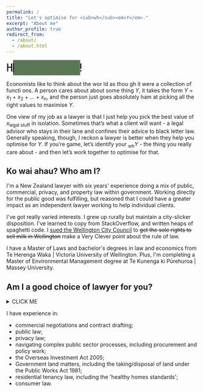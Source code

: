 ```yaml
---
permalink: /
title: "Let's optimise for <sub>wh</sub><em>Y</em>."
excerpt: "About me"
author_profile: true
redirect_from: 
  - /about/
  - /about.html
---
```





<svg viewBox="0 0 250 20" xmlns="http://www.w3.org/2000/svg">
  <g>
    <text font-family="monospace" fill="black" x="0" y="15">Hello world!</text>
    <rect fill="#5a7854" x="0" y="0" width="0" height="20">
      <animate attributeName="x" values="0 ; 96 ; 96 ; 0" dur="3s" repeatCount="indefinite" />
      <animate attributeName="width" values="96; 0; 0; 96" dur="3s" repeatCount="indefinite" />
    </rect>
    <rect fill="black" x="0" y="4" width="1" height="12">
      <animate attributeName="x" values="0 ; 96 ; 96 ; 0" dur="3s" repeatCount="indefinite" />
      <animate attributeName="width" calcMode="discrete" values="1; 0" dur="1s" repeatCount="indefinite" />
    </rect>
  </g>
</svg>


<!--
<svg viewBox="0 0 300 20" xmlns="http://www.w3.org/2000/svg">
  <g>
    <text font-family="monospace" fill="black" x="0" y="15" clip-path="inset(0 0 0 0) fill-box">Firefox only
      <animate attributeName="clip-path" values="inset(0 100% 0 0) ; inset(0 0 0 0) ; inset(0 0 0 0) ; inset(0 100% 0 0)" keyTimes="0 ; 0.4 ; 0.6 ; 1" dur="3s" repeatCount="indefinite" />
    </text>
    <rect fill="black" x="0" y="4" width="1" height="12">
      <animate attributeName="x" values="0 ; 96 ; 96 ; 0" keyTimes="0 ; 0.4 ; 0.6 ; 1" dur="3s" repeatCount="indefinite" />
      <animate attributeName="width" calcMode="discrete" values="1; 0" dur="1s" repeatCount="indefinite" />
    </rect>
  </g>
</svg>
-->



Economists like to think about the wor ld as thou gh it were a collection of functi ons. A person cares about about some thing *Y*, it takes the form *Y* = *x*<sub>1</sub> + *x*<sub>2</sub> + … + *x*<sub>n</sub>, and the person just goes absolutely ham at picking all the right values to maximise *Y*.

One view of my job as a lawyer is that I just help you pick the best value of *x*<sub>legal stuff</sub> in isolation. Sometimes that’s what a client will want - a legal advisor who stays in their lane and confines their advice to black letter law. Generally speaking, though, I reckon a lawyer is better when they help you optimise for *Y*. If you’re game, let’s identify your <sub>wh</sub>*Y* - the thing you really care about - and then let’s work together to optimise for that.

## Ko wai ahau? Who am I?
I'm a New Zealand lawyer with six years' experience doing a mix of public, commercial, privacy, and property law within government. Working directly for the public good was fulfilling, but reasoned that I could have a greater impact as an independent lawyer working to help individual clients.

I've got really varied interests. I grew up rurally but maintain a city-slicker disposition. I've learned to copy from StackOverflow, and written heaps of spaghetti code. I [sued the Wellington City Council](https://www.stuff.co.nz/national/crime/125163476/lawyer-appeals-102yearold-law-about-wellingtons-milk-supply) to ~~get the sole rights to sell milk in Wellington~~ make a Very Clever point about the rule of law.

I have a Master of Laws and bachelor's degrees in law and economics from Te Herenga Waka | Victoria University of Wellington. Plus, I'm completing a Master of Environmental Management degree at Te Kunenga ki Pūrehuroa | Massey University.


## Am I a good choice of lawyer for you?

<details><summary>CLICK ME</summary>
<p>

#### We can hide anything, even code!

    ```ruby
      puts "Hello World"
    ```

</p>
</details>



 


I have experience in:

* commercial negotiations and contract drafting;
* public law;
* privacy law;
* navigating complex public sector processes, including procurement and policy work;
* the Overseas Investment Act 2005;
* Government land matters, including the taking/disposal of land under the Public Works Act 1981;
* residential tenancy law, including the 'healthy homes standards';
* consumer law.
